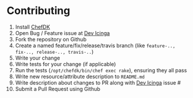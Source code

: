 # Contributing

1. Install [ChefDK]
2. Open Bug / Feature issue at [Dev Icinga]
3. Fork the repository on Github
4. Create a named feature/fix/release/travis branch (like `feature-.., fix-.., release-.., travis-..`)
5. Write your change
6. Write tests for your change (if applicable)
7. Run the tests (`/opt/chefdk/bin/chef exec rake`), ensuring they all pass
8. Write new resource/attribute description to `README.md`
9. Write description about changes to PR along with [Dev Icinga] issue #
10. Submit a Pull Request using Github

[Dev Icinga]: https://dev.icinga.org/projects/chef-icinga2
[ChefDK]: https://downloads.chef.io/chefdk
